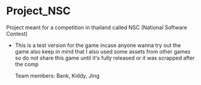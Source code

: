 # Project_NSC

Project meant for a competition in thailand called NSC (National Software Contest)

- This is a test version for the game incase anyone wanna try out the game
  also keep in mind that I also used some assets from other games so do not share this game
  until it's fully released or it was scrapped after the comp








  Team members: Bank, Kiddy, Jing

